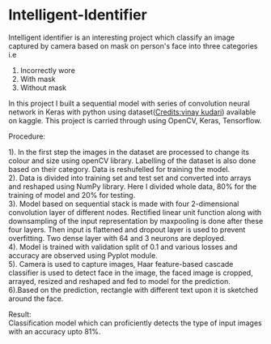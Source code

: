 # Intelligent-Identifier

Intelligent identifier is an interesting project which classify an image captured by camera based on mask on person's face into three categories i.e 
1. Incorrectly wore
2. With mask
3. Without mask

In this project I built a sequential model with series of convolution neural network in Keras with python using dataset([Credits:vinay kudari](https://www.kaggle.com/vinaykudari/facemask)) available on kaggle.
This project is carried through using OpenCV, Keras, Tensorflow.

Procedure:

1). In the first step the images in the dataset are processed to change its colour and size using openCV library. Labelling of the dataset is also done based on their      category. Data is reshufelled for training the model.<br /> 
2). Data is divided into training set and test set and converted into arrays and reshaped using NumPy library. Here I divided whole data, 80% for the training of model and 20% for testing.<br />
3). Model based on sequential stack is made with four 2-dimensional convolution layer of different nodes. Rectified linear unit function along with downsampling of the input representation by maxpooling is done after these four layers. Then input is flattened and dropout layer is used to prevent overfitting. Two dense layer with 64 and 3 neurons are deployed.<br />
4). Model is trained with validation split of 0.1 and various losses and accuracy are observed using Pyplot module.<br />
5). Camera is used to capture images, Haar feature-based cascade classifier is used to detect face in the image, the faced image is cropped, arrayed, resized and reshaped and fed to model for the prediction.<br />
6).Based on the prediction, rectangle with different text upon it is sketched around the face.<br />

Result:<br />
Classification model which can proficiently detects the type of input images with an accuracy upto 81%.
